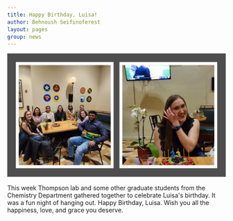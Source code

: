 ```yaml
---
title: Happy Birthday, Luisa! 
author: Behnoush Seifinoferest 
layout: pages
group: news
---
```


<span class="image fit"><img src="/images/2022-12-16-Luisa_Birthday.jpg" alt="" class="img-responsive"></span>

This week Thompson lab and some other graduate students from the Chemistry Department gathered together to celebrate Luisa's birthday. It
was a fun night of hanging out. Happy Birthday, Luisa. Wish you all the happiness, love, and grace you deserve. 

